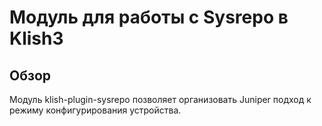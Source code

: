 # Модуль для работы с Sysrepo в Klish3


## Обзор

Модуль klish-plugin-sysrepo позволяет организовать Juniper подход к режиму
конфигурирования устройства.
